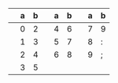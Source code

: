 |  | a | b |  | a | b |  | a | b |
| --- | --- | --- | --- | --- | --- | --- | --- | --- |
|  | 0 | 2 |  | 4 | 6 |  | 7 | 9 |
|  | 1 | 3 |  | 5 | 7 |  | 8 | : |
|  | 2 | 4 |  | 6 | 8 |  | 9 | ; |
|  | 3 | 5 |  |  |  |  |  |  |
